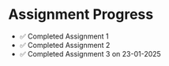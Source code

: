 # Assignment Progress

- ✅ Completed Assignment 1
- ✅ Completed Assignment 2
- ✅ Completed Assignment 3 on 23-01-2025
